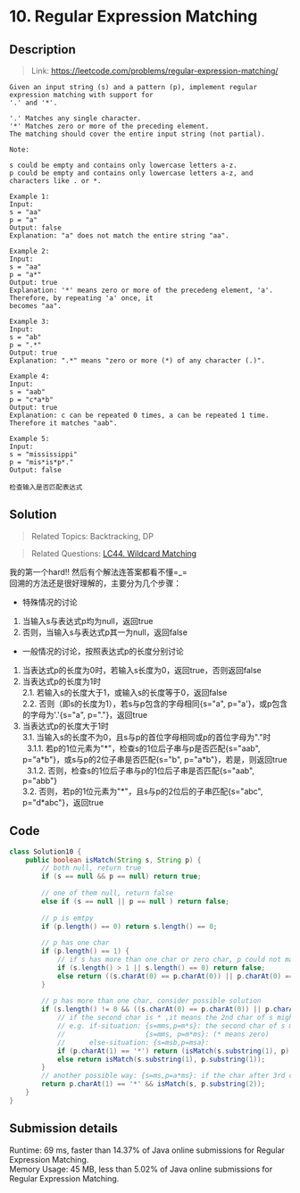 # 10. Regular Expression Matching

## Description

> Link: https://leetcode.com/problems/regular-expression-matching/

```
Given an input string (s) and a pattern (p), implement regular expression matching with support for
'.' and '*'.

'.' Matches any single character.
'*' Matches zero or more of the preceding element.
The matching should cover the entire input string (not partial).

Note:

s could be empty and contains only lowercase letters a-z.
p could be empty and contains only lowercase letters a-z, and characters like . or *.

Example 1:
Input:
s = "aa"
p = "a"
Output: false
Explanation: "a" does not match the entire string "aa".

Example 2:
Input:
s = "aa"
p = "a*"
Output: true
Explanation: '*' means zero or more of the precedeng element, 'a'. Therefore, by repeating 'a' once, it 
becomes "aa".

Example 3:
Input:
s = "ab"
p = ".*"
Output: true
Explanation: ".*" means "zero or more (*) of any character (.)".

Example 4:
Input:
s = "aab"
p = "c*a*b"
Output: true
Explanation: c can be repeated 0 times, a can be repeated 1 time. Therefore it matches "aab".

Example 5:
Input:
s = "mississippi"
p = "mis*is*p*."
Output: false

检查输入是否匹配表达式

```


## Solution

> Related Topics: Backtracking, DP

> Related Questions: [LC44. ](https://leetcode.com/problems/wildcard-matching/)[Wildcard Matching]()

我的第一个hard!! 然后有个解法连答案都看不懂=_=<br>
回溯的方法还是很好理解的，主要分为几个步骤：
- 特殊情况的讨论
1. 当输入s与表达式p均为null，返回true
2. 否则，当输入s与表达式p其一为null，返回false
- 一般情况的讨论，按照表达式p的长度分别讨论
1. 当表达式p的长度为0时，若输入s长度为0，返回true，否则返回false
2. 当表达式p的长度为1时<br>
  2.1. 若输入s的长度大于1，或输入s的长度等于0，返回false<br>
  2.2. 否则（即s的长度为1），若s与p包含的字母相同{s="a", p="a'}，或p包含的字母为'.'{s="a", p="."}，返回true<br>
3. 当表达式p的长度大于1时<br>
  3.1. 当输入s的长度不为0，且s与p的首位字母相同或p的首位字母为"."时<br>
    &nbsp;&nbsp;3.1.1. 若p的1位元素为"\*"，检查s的1位后子串与p是否匹配{s="aab", p="a\*b"}，或s与p的2位子串是否匹配{s="b", p="a\*b"}，若是，则返回true<br>
    &nbsp;&nbsp;3.1.2. 否则，检查s的1位后子串与p的1位后子串是否匹配{s="aab", p="abb"}<br>
  3.2. 否则，若p的1位元素为"\*"，且s与p的2位后的子串匹配{s="abc", p="d\*abc"}，返回true



## Code

```java
class Solution10 {
    public boolean isMatch(String s, String p) {
        // both null, return true
        if (s == null && p == null) return true;
        
        // one of them null, return false
        else if (s == null || p == null ) return false;
        
        // p is emtpy 
        if (p.length() == 0) return s.length() == 0;
        
        // p has one char
        if (p.length() == 1) {
            // if s has more than one char or zero char, p could not match s
            if (s.length() > 1 || s.length() == 0) return false;
            else return ((s.charAt(0) == p.charAt(0)) || p.charAt(0) == '.') ;
        }
        
        // p has more than one char, consider possible solution
        if (s.length() != 0 && ((s.charAt(0) == p.charAt(0)) || p.charAt(0) == '.' )) {
            // if the second char is * ,it means the 2nd char of s might match the 1st char of p or subsequent 
            // e.g. if-situation: {s=mms,p=m*s}: the second char of s match the 1st char of p(* means one); 
            //                    {s=mms, p=m*ms}: (* means zero)
            //      else-situation: {s=msb,p=msa}: 
            if (p.charAt(1) == '*') return (isMatch(s.substring(1), p) || isMatch(s, p.substring(2)));
            else return isMatch(s.substring(1), p.substring(1));
        }
        // another possible way: {s=ms,p=a*ms}: if the char after 3rd char match s, return true. (* means zero)
        return p.charAt(1) == '*' && isMatch(s, p.substring(2));
    }
}
```


## Submission details
Runtime: 69 ms, faster than 14.37% of Java online submissions for Regular Expression Matching.<br>
Memory Usage: 45 MB, less than 5.02% of Java online submissions for Regular Expression Matching.
